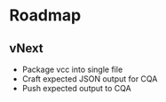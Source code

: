 # Roadmap

## vNext

* Package vcc into single file
* Craft expected JSON output for CQA
* Push expected output to CQA